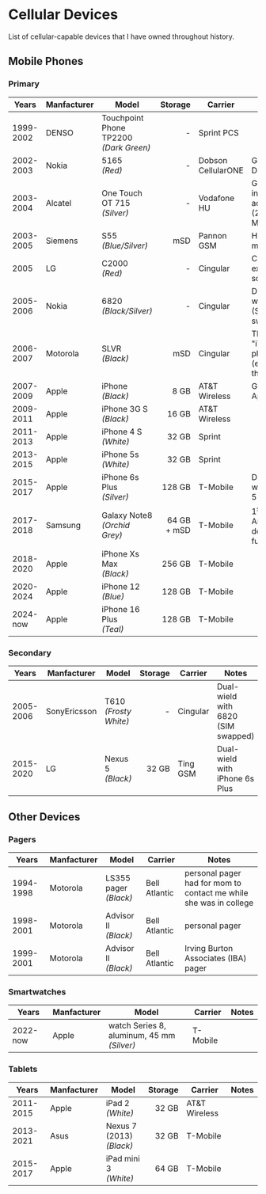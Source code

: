 # Cellular Devices

List of cellular-capable devices that I have owned throughout history.

## Mobile Phones

### Primary

| Years     | Manfacturer | Model                                     |        Storage | Carrier            | Notes                                          |
| --------- | ----------- | ----------------------------------------- | -------------: | ------------------ | ---------------------------------------------- |
| 1999-2002 | DENSO       | Touchpoint Phone TP2200<br>_(Dark Green)_ |              - | Sprint PCS         |                                                |
| 2002-2003 | Nokia       | 5165<br>_(Red)_                           |              - | Dobson CellularONE | Gift from Dobson                               |
| 2003-2004 | Alcatel     | One Touch OT 715<br>_(Silver)_            |              - | Vodafone HU        | GPRS internet access<br>(200 MB/month)         |
| 2003-2005 | Siemens     | S55<br>_(Blue/Silver)_                    |            mSD | Pannon GSM         | Hungarian mobile                               |
| 2005      | LG          | C2000<br>_(Red)_                          |              - | Cingular           | Cracked external screen                        |
| 2005-2006 | Nokia       | 6820<br>_(Black/Silver)_                  |              - | Cingular           | Dual-wield with T610<br>(SIM swapped)          |
| 2006-2007 | Motorola    | SLVR<br>_(Black)_                         |            mSD | Cingular           | The other "iTunes phone"<br>(eg. not the ROKR) |
| 2007-2009 | Apple       | iPhone<br>_(Black)_                       |           8 GB | AT&T Wireless      | Gift from Apple                                |
| 2009-2011 | Apple       | iPhone 3G S<br>_(Black)_                  |          16 GB | AT&T Wireless      |                                                |
| 2011-2013 | Apple       | iPhone 4 S<br>_(White)_                   |          32 GB | Sprint             |                                                |
| 2013-2015 | Apple       | iPhone 5s<br>_(White)_                    |          32 GB | Sprint             |                                                |
| 2015-2017 | Apple       | iPhone 6s Plus<br>_(Silver)_              |         128 GB | T-Mobile           | Dual-wield with Nexus 5                        |
| 2017-2018 | Samsung     | Galaxy Note8<br>_(Orchid Grey)_           | 64 GB<br>+ mSD | T-Mobile           | 1<sup>st</sup> Android device full-time        |
| 2018-2020 | Apple       | iPhone Xs Max<br>_(Black)_                |         256 GB | T-Mobile           |                                                |
| 2020-2024 | Apple       | iPhone 12<br>_(Blue)_                     |         128 GB | T-Mobile           |                                                |
| 2024-now  | Apple       | iPhone 16 Plus<br>_(Teal)_                |         128 GB | T-Mobile           |                                                |

### Secondary

| Years     | Manfacturer  | Model                    | Storage | Carrier  | Notes                                 |
| --------- | ------------ | ------------------------ | ------: | -------- | ------------------------------------- |
| 2005-2006 | SonyEricsson | T610<br>_(Frosty White)_ |       - | Cingular | Dual-wield with 6820<br>(SIM swapped) |
| 2015-2020 | LG           | Nexus 5<br>_(Black)_     |   32 GB | Ting GSM | Dual-wield with iPhone 6s Plus        |

## Other Devices

### Pagers

| Years     | Manfacturer | Model                    | Carrier       | Notes                                                                |
| --------- | ----------- | ------------------------ | ------------- | -------------------------------------------------------------------- |
| 1994-1998 | Motorola    | LS355 pager<br>_(Black)_ | Bell Atlantic | personal pager<br>had for mom to contact me while she was in college |
| 1998-2001 | Motorola    | Advisor II<br>_(Black)_  | Bell Atlantic | personal pager                                                       |
| 1999-2001 | Motorola    | Advisor II<br>_(Black)_  | Bell Atlantic | Irving Burton Associates (IBA) pager                                 |

### Smartwatches

| Years    | Manfacturer | Model                                         | Carrier  | Notes |
| -------- | ----------- | --------------------------------------------- | -------- | ----- |
| 2022-now | Apple       | watch Series 8, aluminum, 45 mm<br>_(Silver)_ | T-Mobile |       |

### Tablets

| Years     | Manfacturer | Model                       | Storage | Carrier       | Notes |
| --------- | ----------- | --------------------------- | ------: | ------------- | ----- |
| 2011-2015 | Apple       | iPad 2<br>_(White)_         |   32 GB | AT&T Wireless |       |
| 2013-2021 | Asus        | Nexus 7 (2013)<br>_(Black)_ |   32 GB | T-Mobile      |       |
| 2015-2017 | Apple       | iPad mini 3<br>_(White)_    |   64 GB | T-Mobile      |       |
